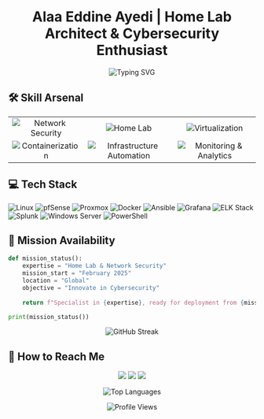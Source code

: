 <h1 align="center">Alaa Eddine Ayedi | Home Lab Architect & Cybersecurity Enthusiast</h1>

<p align="center">
  <img src="https://readme-typing-svg.demolab.com?font=Fira+Code&pause=1000&color=00FF00&center=true&vCenter=true&width=435&lines=Home+Lab+Maestro;Network+Security+Explorer;Self-Hosting+Aficionado;Continuous+Learner" alt="Typing SVG" />
</p>

## 🛠️ Skill Arsenal

<table align="center">
  <tr>
    <td align="center"><img src="https://img.shields.io/badge/Network%20Security-red?style=for-the-badge&logo=shield&logoColor=white" alt="Network Security"/></td>
    <td align="center"><img src="https://img.shields.io/badge/Home%20Lab-blue?style=for-the-badge&logo=homeadvisor&logoColor=white" alt="Home Lab"/></td>
    <td align="center"><img src="https://img.shields.io/badge/Virtualization-purple?style=for-the-badge&logo=vmware&logoColor=white" alt="Virtualization"/></td>
  </tr>
  <tr>
    <td align="center"><img src="https://img.shields.io/badge/Containerization-brightgreen?style=for-the-badge&logo=docker&logoColor=white" alt="Containerization"/></td>
    <td align="center"><img src="https://img.shields.io/badge/Infrastructure%20Automation-orange?style=for-the-badge&logo=ansible&logoColor=white" alt="Infrastructure Automation"/></td>
    <td align="center"><img src="https://img.shields.io/badge/Monitoring%20%26%20Analytics-yellow?style=for-the-badge&logo=grafana&logoColor=white" alt="Monitoring & Analytics"/></td>
  </tr>
</table>

## 💻 Tech Stack

![Linux](https://img.shields.io/badge/Linux-FCC624?style=flat-square&logo=linux&logoColor=black)
![pfSense](https://img.shields.io/badge/pfSense-212121?style=flat-square&logo=pfsense&logoColor=white)
![Proxmox](https://img.shields.io/badge/Proxmox-E57000?style=flat-square&logo=proxmox&logoColor=white)
![Docker](https://img.shields.io/badge/Docker-%230db7ed.svg?style=flat-square&logo=docker&logoColor=white)
![Ansible](https://img.shields.io/badge/Ansible-%231A1918.svg?style=flat-square&logo=ansible&logoColor=white)
![Grafana](https://img.shields.io/badge/Grafana-%23F46800.svg?style=flat-square&logo=grafana&logoColor=white)
![ELK Stack](https://img.shields.io/badge/ELK_Stack-005571?style=flat-square&logo=elastic&logoColor=white)
![Splunk](https://img.shields.io/badge/Splunk-%23000000.svg?style=flat-square&logo=splunk&logoColor=white)
![Windows Server](https://img.shields.io/badge/Windows_Server-0078D6?style=flat-square&logo=windows&logoColor=white)
![PowerShell](https://img.shields.io/badge/PowerShell-%235391FE.svg?style=flat-square&logo=powershell&logoColor=white)

## 🌟 Mission Availability

```python
def mission_status():
    expertise = "Home Lab & Network Security"
    mission_start = "February 2025"
    location = "Global"
    objective = "Innovate in Cybersecurity"
    
    return f"Specialist in {expertise}, ready for deployment from {mission_start}. \nMission parameters: Location - {location} | Objective - {objective}"

print(mission_status())
```

<p align="center">
  <img src="https://github-readme-streak-stats.herokuapp.com/?user=nattyCoder&theme=matrix&hide_border=true" alt="GitHub Streak" />
</p>

## 📡 How to Reach Me

<p align="center">
  <a href="https://linkedin.com/in/alaaeddineayedi/"><img src="https://img.shields.io/badge/-LinkedIn-0077B5?style=for-the-badge&logo=Linkedin&logoColor=white"/></a>
  <a href="mailto:your.email@example.com"><img src="https://img.shields.io/badge/-Email-D14836?style=for-the-badge&logo=Gmail&logoColor=white"/></a>
  <a href="https://medium.com/@alaayedi090"><img src="https://img.shields.io/badge/-Medium-12100E?style=for-the-badge&logo=Medium&logoColor=white"/></a>
</p>

<p align="center">
  <img src="https://github-readme-stats.vercel.app/api/top-langs/?username=nattyCoder&layout=compact&theme=matrix&hide_border=true" alt="Top Languages" />
</p>

<p align="center">
  <img src="https://komarev.com/ghpvc/?username=nattyCoder&color=brightgreen&style=flat-square" alt="Profile Views" />
</p>
